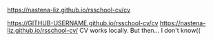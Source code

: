 https://nastena-liz.github.io/rsschool-cv/cv

https://GITHUB-USERNAME.github.io/rsschool-cv/cv
https://nastena-liz.github.io/rsschool-cv/
CV works locally. But then... I don't know((

